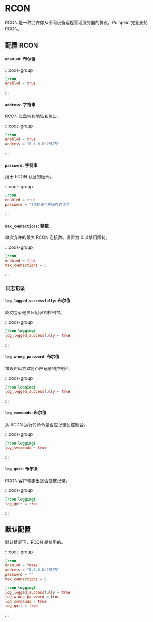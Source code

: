 # RCON
RCON 是一种允许你从不同设备远程管理服务器的协议。Pumpkin 完全支持 RCON。

## 配置 RCON

#### `enabled`: 布尔值

:::code-group
```toml [features.toml] {2}
[rcon]
enabled = true
```
:::

#### `address`: 字符串
RCON 应监听的地址和端口。

:::code-group
```toml [features.toml] {3}
[rcon]
enabled = true
address = "0.0.0.0:25575"
```
:::

#### `password`: 字符串
用于 RCON 认证的密码。

:::code-group
```toml [features.toml] {3}
[rcon]
enabled = true
password = "[你的安全密码在这里]"
```
:::

#### `max_connections`: 整数
单次允许的最大 RCON 连接数。设置为 0 以禁用限制。

:::code-group
```toml [features.toml] {3}
[rcon]
enabled = true
max_connections = 5
```
:::

### 日志记录
#### `log_logged_successfully`: 布尔值
成功登录是否应记录到控制台。

:::code-group
```toml [features.toml] {2}
[rcon.logging]
log_logged_successfully = true
```
:::

#### `log_wrong_password`: 布尔值
错误密码尝试是否应记录到控制台。

:::code-group
```toml [features.toml] {2}
[rcon.logging]
log_logged_successfully = true
```
:::

#### `log_commands`: 布尔值
从 RCON 运行的命令是否应记录到控制台。

:::code-group
```toml [features.toml] {2}
[rcon.logging]
log_commands = true
```
:::

#### `log_quit`: 布尔值
RCON 客户端退出是否应被记录。

:::code-group
```toml [features.toml] {2}
[rcon.logging]
log_quit = true
```
:::

## 默认配置
默认情况下，RCON 是禁用的。

:::code-group
```toml [features.toml]
[rcon]
enabled = false
address = "0.0.0.0:25575"
password = ""
max_connections = 0

[rcon.logging]
log_logged_successfully = true
log_wrong_password = true
log_commands = true
log_quit = true
```
::: 